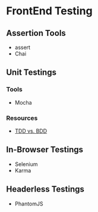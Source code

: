
# FrontEnd Testing

## Assertion Tools

  * assert
  * Chai
  
## Unit Testings

### Tools

  * Mocha

### Resources

  * [TDD vs. BDD](https://codeutopia.net/blog/2015/03/01/unit-testing-tdd-and-bdd/)

## In-Browser Testings

  * Selenium
  * Karma

## Headerless Testings

  * PhantomJS
